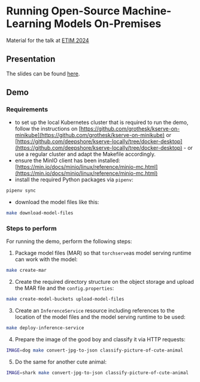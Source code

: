 # Running Open-Source Machine-Learning Models On-Premises

Material for the talk at [ETIM 2024](https://etim.uk-essen.de/)

## Presentation

The slides can be found [here](./presentation/).

## Demo

### Requirements

* to set up the local Kubernetes cluster that is required to run the demo, follow the instructions on [https://github.com/grothesk/kserve-on-minikube](https://github.com/grothesk/kserve-on-minikube) or [https://github.com/deepshore/kserve-locally/tree/docker-desktop](https://github.com/deepshore/kserve-locally/tree/docker-desktop) - or use a regular cluster and adapt the Makefile accordingly.
* ensure the MinIO client has been installed: [https://min.io/docs/minio/linux/reference/minio-mc.html](https://min.io/docs/minio/linux/reference/minio-mc.html)
* install the required Python packages via `pipenv`:
```bash
pipenv sync
```
* download the model files like this:
```bash
make download-model-files 
```

### Steps to perform

For running the demo, perform the following steps:

1. Package model files (MAR) so that `torchserve`as model serving runtime can work with the
model:
```bash
make create-mar
```

2. Create the required directory structure on the object storage and upload the MAR file and the `config.properties`:
```bash
make create-model-buckets upload-model-files
```

3. Create an `InferenceService` resource including references to the location of the model files and the model serving runtime to be used: 
```bash
make deploy-inference-service
```

4. Prepare the image of the good boy and classify it via HTTP requests:
```bash
IMAGE=dog make convert-jpg-to-json classify-picture-of-cute-animal
```

5. Do the same for another cute animal:
```bash
IMAGE=shark make convert-jpg-to-json classify-picture-of-cute-animal
```
